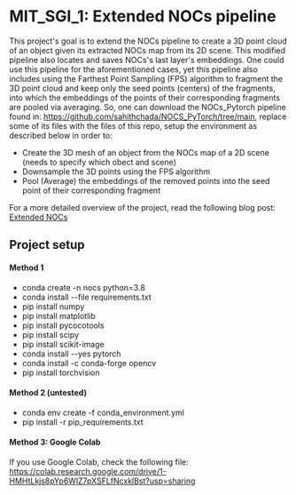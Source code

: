 # MIT_SGI_1: Extended NOCs pipeline 
This project's goal is to extend the NOCs pipeline to create a 3D point cloud of an object given its extracted NOCs map from its 2D scene. This modified pipeline also locates and saves NOCs's last layer's embeddings. One could use this pipeline for the aforementioned cases, yet this pipeline also includes using the Farthest Point Sampling (FPS) algorithm to fragment the 3D point cloud and keep only the seed points (centers) of the fragments, into which the embeddings of the points of their corresponding fragments are pooled via averaging. So, one can download the NOCs_Pytorch pipeline found in: https://github.com/sahithchada/NOCS_PyTorch/tree/main, replace some of its files with the files of this repo, setup the environment as described below in order to:
* Create the 3D mesh of an object from the NOCs map of a 2D scene (needs to specify which obect and scene)
* Downsample the 3D points using the FPS algorithm
* Pool (Average) the embeddings of the removed points into the seed point of their corresponding fragment

For a more detailed overview of the project, read the following blog post:  
[Extended NOCs](https://summergeometry.org/sgi2024/graph-based-optimal-transport-for-keypoint-matching-extended-nocs/)

## Project setup
#### Method 1
* conda create -n nocs python=3.8
* conda install --file requirements.txt
* pip install numpy
* pip install matplotlib
* pip install pycocotools
* pip install scipy
* pip install scikit-image
* conda install --yes pytorch
* conda install -c conda-forge opencv
* pip install torchvision

#### Method 2 (untested)
* conda env create -f conda_environment.yml
* pip install -r pip_requirements.txt

#### Method 3: Google Colab
If you use Google Colab, check the following file: https://colab.research.google.com/drive/1-HMHtLkjs8pYp6WlZ7pXSFLfNcxklBst?usp=sharing

